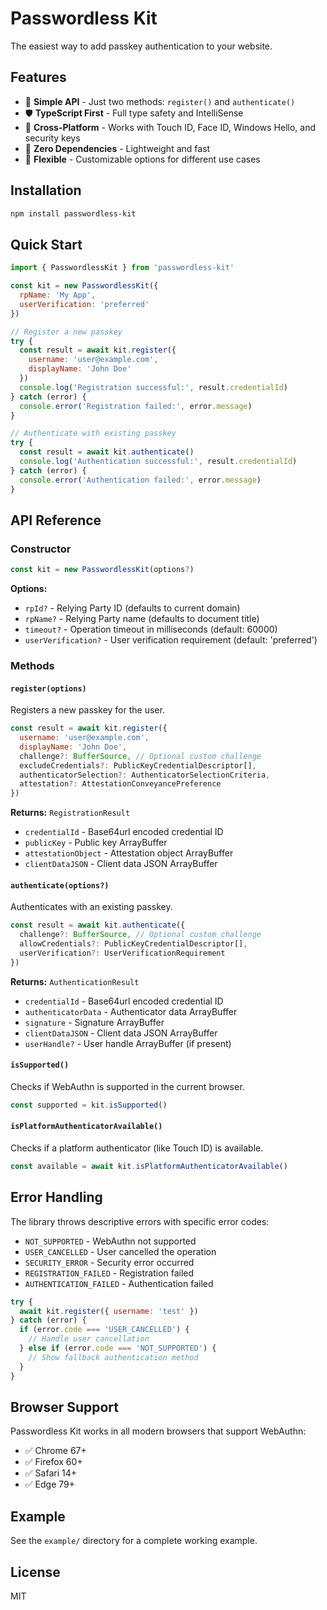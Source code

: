 # Passwordless Kit

The easiest way to add passkey authentication to your website.

## Features

- 🔐 **Simple API** - Just two methods: `register()` and `authenticate()`
- 🛡️ **TypeScript First** - Full type safety and IntelliSense
- 📱 **Cross-Platform** - Works with Touch ID, Face ID, Windows Hello, and security keys
- 🚀 **Zero Dependencies** - Lightweight and fast
- 🔧 **Flexible** - Customizable options for different use cases

## Installation

```bash
npm install passwordless-kit
```

## Quick Start

```javascript
import { PasswordlessKit } from 'passwordless-kit'

const kit = new PasswordlessKit({
  rpName: 'My App',
  userVerification: 'preferred'
})

// Register a new passkey
try {
  const result = await kit.register({
    username: 'user@example.com',
    displayName: 'John Doe'
  })
  console.log('Registration successful:', result.credentialId)
} catch (error) {
  console.error('Registration failed:', error.message)
}

// Authenticate with existing passkey
try {
  const result = await kit.authenticate()
  console.log('Authentication successful:', result.credentialId)
} catch (error) {
  console.error('Authentication failed:', error.message)
}
```

## API Reference

### Constructor

```javascript
const kit = new PasswordlessKit(options?)
```

**Options:**
- `rpId?` - Relying Party ID (defaults to current domain)
- `rpName?` - Relying Party name (defaults to document title)
- `timeout?` - Operation timeout in milliseconds (default: 60000)
- `userVerification?` - User verification requirement (default: 'preferred')

### Methods

#### `register(options)`

Registers a new passkey for the user.

```javascript
const result = await kit.register({
  username: 'user@example.com',
  displayName: 'John Doe',
  challenge?: BufferSource, // Optional custom challenge
  excludeCredentials?: PublicKeyCredentialDescriptor[],
  authenticatorSelection?: AuthenticatorSelectionCriteria,
  attestation?: AttestationConveyancePreference
})
```

**Returns:** `RegistrationResult`
- `credentialId` - Base64url encoded credential ID
- `publicKey` - Public key ArrayBuffer
- `attestationObject` - Attestation object ArrayBuffer
- `clientDataJSON` - Client data JSON ArrayBuffer

#### `authenticate(options?)`

Authenticates with an existing passkey.

```javascript
const result = await kit.authenticate({
  challenge?: BufferSource, // Optional custom challenge
  allowCredentials?: PublicKeyCredentialDescriptor[],
  userVerification?: UserVerificationRequirement
})
```

**Returns:** `AuthenticationResult`
- `credentialId` - Base64url encoded credential ID
- `authenticatorData` - Authenticator data ArrayBuffer
- `signature` - Signature ArrayBuffer
- `clientDataJSON` - Client data JSON ArrayBuffer
- `userHandle?` - User handle ArrayBuffer (if present)

#### `isSupported()`

Checks if WebAuthn is supported in the current browser.

```javascript
const supported = kit.isSupported()
```

#### `isPlatformAuthenticatorAvailable()`

Checks if a platform authenticator (like Touch ID) is available.

```javascript
const available = await kit.isPlatformAuthenticatorAvailable()
```

## Error Handling

The library throws descriptive errors with specific error codes:

- `NOT_SUPPORTED` - WebAuthn not supported
- `USER_CANCELLED` - User cancelled the operation
- `SECURITY_ERROR` - Security error occurred
- `REGISTRATION_FAILED` - Registration failed
- `AUTHENTICATION_FAILED` - Authentication failed

```javascript
try {
  await kit.register({ username: 'test' })
} catch (error) {
  if (error.code === 'USER_CANCELLED') {
    // Handle user cancellation
  } else if (error.code === 'NOT_SUPPORTED') {
    // Show fallback authentication method
  }
}
```

## Browser Support

Passwordless Kit works in all modern browsers that support WebAuthn:

- ✅ Chrome 67+
- ✅ Firefox 60+
- ✅ Safari 14+
- ✅ Edge 79+

## Example

See the `example/` directory for a complete working example.

## License

MIT